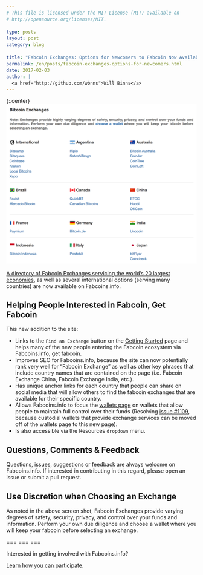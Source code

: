 ```yaml
---
# This file is licensed under the MIT License (MIT) available on
# http://opensource.org/licenses/MIT.

type: posts
layout: post
category: blog

title: "Fabcoin Exchanges: Options for Newcomers to Fabcoin Now Available"
permalink: /en/posts/fabcoin-exchanges-options-for-newcomers.html
date: 2017-02-03
author: |
  <a href="http://github.com/wbnns">Will Binns</a>
---
```


{:.center}
![Fabcoin Exchanges](/img/blog/free/fabcoin-exchanges.png)

[A directory of Fabcoin Exchanges servicing the world’s 20 largest
economies](http://fabcoins.info/en/exchanges), as well as several international
options (serving many countries) are now available on Fabcoins.info.

## Helping People Interested in Fabcoin, Get Fabcoin
This new addition to the site:

- Links to the `Find an Exchange` button on the [Getting Started](http://fabcoins.info/en/getting-started)
page and helps many of the new people entering the Fabcoin ecosystem via
Fabcoins.info, get fabcoin.
- Improves SEO for Fabcoins.info, because the site can now potentially rank very
well for “Fabcoin Exchange” as well as other key phrases that include country
names that are contained on the page (i.e. Fabcoin Exchange China, Fabcoin
Exchange India, etc.).
- Has unique anchor links for each country that people can share on social media
that will allow others to find the fabcoin exchanges that are available for
their specific country.
- Allows Fabcoins.info to focus the [wallets page](http://fabcoins.info/en/choose-your-wallet)
on wallets that allow people to maintain full control over their funds
(Resolving [issue #1109](http://github.com/fabcoins-dot-info/fabcoins.info/issues/1109),
because custodial wallets that provide exchange services can be moved off of the
wallets page to this new page).
- Is also accessible via the Resources `dropdown` menu.

## Questions, Comments & Feedback
Questions, issues, suggestions or feedback are always welcome on Fabcoins.info. If
interested in contributing in this regard, please open an issue or submit a pull
request.

## Use Discretion when Choosing an Exchange
As noted in the above screen shot, Fabcoin Exchanges provide varying degrees of
safety, security, privacy, and control over your funds and information. Perform
your own due diligence and choose a wallet where you will keep your fabcoin
before selecting an exchange.

=== === ===

Interested in getting involved with Fabcoins.info?

[Learn how you can participate](http://github.com/fabcoins-dot-info/fabcoins.info#how-to-participate).
